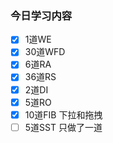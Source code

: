 ### 今日学习内容


- [x] 1道WE
- [x] 30道WFD
- [x] 6道RA
- [x] 36道RS
- [x] 2道DI
- [x] 5道RO
- [x] 10道FIB 下拉和拖拽 
- [ ] 5道SST 只做了一道